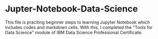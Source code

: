 # Jupter-Notebook-Data-Science
This file is praciting beginner steps to learning Jupyter Notebook which includes codes and markdown cells.
With this, I completed the "Tools for Data Science" module of IBM Data Science Professional Certificate.
